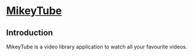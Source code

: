 # [MikeyTube](https://mikey-tube.netlify.app/)

## Introduction

MikeyTube is a video library application to watch all your favourite videos.
